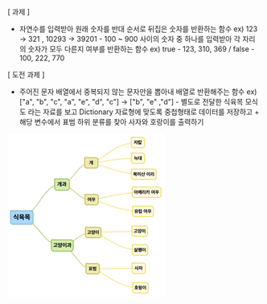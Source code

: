 [ 과제 ]

- 자연수를 입력받아 원래 숫자를 반대 순서로 뒤집은 숫자를 반환하는 함수  ex) 123 -> 321 , 10293 -> 39201 - 100 ~ 900 사이의 숫자 중 하나를 입력받아 각 자리의 숫자가 모두 다른지 여부를 반환하는 함수  ex) true - 123, 310, 369   /  false - 100, 222, 770

[ 도전 과제 ]

- 주어진 문자 배열에서 중복되지 않는 문자만을 뽑아내 배열로 반환해주는 함수  ex) ["a", "b", "c", "a", "e", "d", "c"]  ->  ["b", "e" ,"d"] - 별도로 전달한 식육목 모식도 라는 자료를 보고 Dictionary 자료형에 맞도록 중첩형태로 데이터를 저장하고  + 해당 변수에서 표범 하위 분류를 찾아 사자와 호랑이를 출력하기

<img src="swift/0414-SWFT-assignment-Collection.png" alt="image" style="zoom: 50%;"></img>

